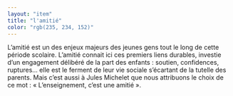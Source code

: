 ```yaml
---
layout: "item"
title: "l'amitié"
color: "rgb(235, 234, 152)"
---
```


L’amitié est un des enjeux majeurs des jeunes gens tout le long de cette période scolaire. L’amitié connait ici ces premiers liens durables, investie d’un engagement délibéré de la part des enfants : soutien, confidences, ruptures… elle est le ferment de leur vie sociale s’écartant de la tutelle des parents.Mais c’est aussi à Jules Michelet que nous attribuons le choix de ce mot : « L’enseignement, c’est une amitié ».